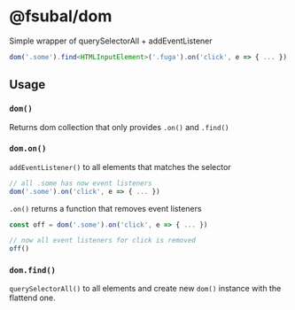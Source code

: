 # @fsubal/dom

Simple wrapper of querySelectorAll + addEventListener

```ts
dom('.some').find<HTMLInputElement>('.fuga').on('click', e => { ... })
```

## Usage

### `dom()`

Returns dom collection that only provides `.on()` and `.find()`

### `dom.on()`

`addEventListener()` to all elements that matches the selector

```ts
// all .some has now event listeners
dom('.some').on('click', e => { ... })
```

`.on()` returns a function that removes event listeners

```ts
const off = dom('.some').on('click', e => { ... })

// now all event listeners for click is removed
off()
```

### `dom.find()`

`querySelectorAll()` to all elements and create new `dom()` instance with the flattend one.


